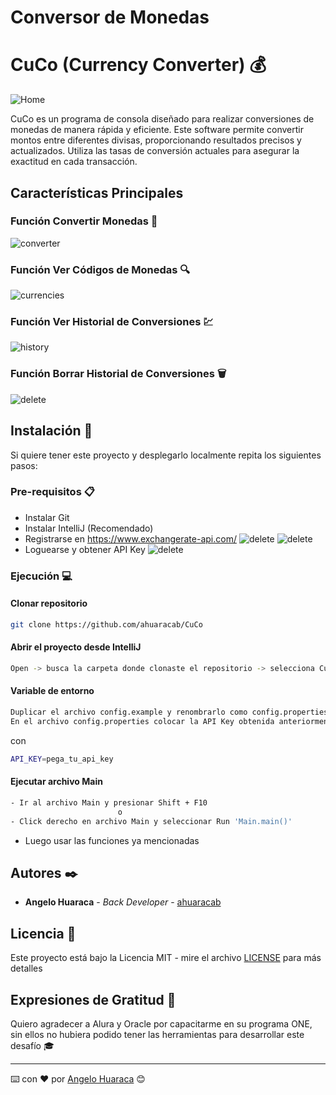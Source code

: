 # Conversor de Monedas
# CuCo (Currency Converter) 💰
![Home](assets/img/cuco.png)

CuCo es un programa de consola diseñado para realizar conversiones de monedas de manera rápida y eficiente. Este software permite convertir montos entre diferentes divisas, proporcionando resultados precisos y actualizados. Utiliza las tasas de conversión actuales para asegurar la exactitud en cada transacción.

## Características Principales

### Función Convertir Monedas 💱

![converter](assets/img/convert.gif)

### Función Ver Códigos de Monedas 🔍

![currencies](assets/img/currencies.gif)

### Función Ver Historial de Conversiones 💹

![history](assets/img/history.gif)

### Función Borrar Historial de Conversiones 🗑

![delete](assets/img/delete.gif)

## Instalación 🔧

Si quiere tener este proyecto y desplegarlo localmente repita los siguientes pasos:

### Pre-requisitos 📋

- Instalar Git
- Instalar IntelliJ (Recomendado)
- Registrarse en https://www.exchangerate-api.com/
![delete](assets/img/signup.png)
![delete](assets/img/register.png)
- Loguearse y obtener API Key
![delete](assets/img/apikey.png)

### Ejecución 💻

#### Clonar repositorio

```bash
git clone https://github.com/ahuaracab/CuCo
```

#### Abrir el proyecto desde IntelliJ

```bash
Open -> busca la carpeta donde clonaste el repositorio -> selecciona CuCo
```

#### Variable de entorno

```bash
Duplicar el archivo config.example y renombrarlo como config.properties
En el archivo config.properties colocar la API Key obtenida anteriormente
```
con
```bash
API_KEY=pega_tu_api_key
```

#### Ejecutar archivo Main

```bash
- Ir al archivo Main y presionar Shift + F10
                        o
- Click derecho en archivo Main y seleccionar Run 'Main.main()' 
```
  
- Luego usar las funciones ya mencionadas

## Autores ✒️

- **Angelo Huaraca** - _Back Developer_ - [ahuaracab](https://github.com/ahuaracab)

## Licencia 📄

Este proyecto está bajo la Licencia MIT - mire el archivo [LICENSE](LICENSE) para más detalles

## Expresiones de Gratitud 🎁

Quiero agradecer a Alura y Oracle por capacitarme en su programa ONE, sin ellos no hubiera podido tener las herramientas para desarrollar este desafío 🎓

---

⌨️ con ❤️ por [Angelo Huaraca](https://github.com/ahuaracab) 😊